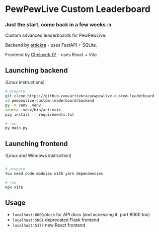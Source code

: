 # PewPewLive Custom Leaderboard

### Just the start, come back in a few weeks :з

Custom advanced leaderboards for PewPewLive.

Backend by [artiekra](https://github.com/artiekra) - uses FastAPI + SQLite.

Frontend by [Chelovek-01](https://github.com/Chelovek-01) - uses React + Vite.

## Launching backend

(Linux instructions)
```bash
# prepare
git clone https://github.com/artiekra/pewpewlive-custom-leaderboard
cd pewpewlive-custom-leaderboard/backend
py -m venv .venv
source .venv/bin/activate
pip install -r requirements.txt

# run
py main.py
```

## Launching frontend

(Linux and Windows instruction)
```bash

# prepare
You need node modules with yarn dependencies

# run
npx vite

```

## Usage

- `localhost:8000/docs` for API docs (and accessing it, port 8000 too)
- `localhost:5001` deprecated Flask frontend
- `localhost:5173` new React frontend
